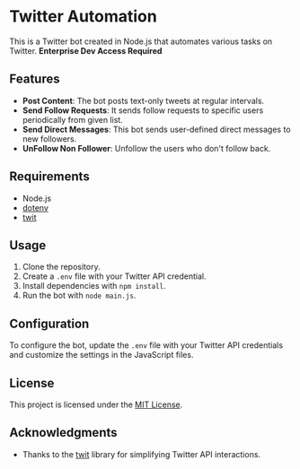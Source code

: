 # Twitter Automation

This is a Twitter bot created in Node.js that automates various tasks on Twitter. **Enterprise Dev Access Required**

## Features

- **Post Content**: The bot posts text-only tweets at regular intervals.
- **Send Follow Requests**: It sends follow requests to specific users periodically from given list.
- **Send Direct Messages**: This bot sends user-defined direct messages to new followers.
- **UnFollow Non Follower**: Unfollow the users who don't follow back.

## Requirements

- Node.js
- [dotenv](https://www.npmjs.com/package/dotenv)
- [twit](https://www.npmjs.com/package/twit)

## Usage

1. Clone the repository.
2. Create a `.env` file with your Twitter API credential.
3. Install dependencies with `npm install`.
4. Run the bot with `node main.js`.

## Configuration

To configure the bot, update the `.env` file with your Twitter API credentials and customize the settings in the JavaScript files.

## License

This project is licensed under the [MIT License](LICENSE).

## Acknowledgments

- Thanks to the [twit](https://www.npmjs.com/package/twit) library for simplifying Twitter API interactions.
